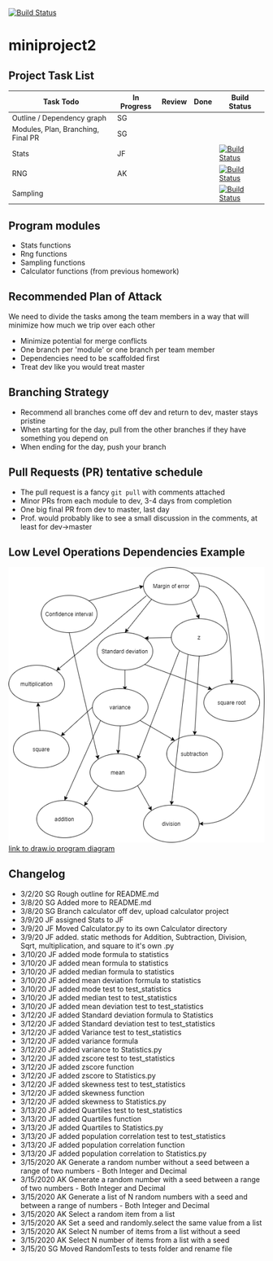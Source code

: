 [![Build Status](https://travis-ci.com/sng23/miniproject2.svg?branch=dev)](https://travis-ci.com/sng23/miniproject2)

# miniproject2

## Project Task List
Task Todo | In Progress | Review | Done | Build Status
--- | --- | --- | --- | ---
Outline / Dependency graph | SG | |
Modules, Plan, Branching, Final PR | SG | |
Stats |JF | | | [![Build Status](https://travis-ci.com/sng23/miniproject2.svg?branch=stats)](https://travis-ci.com/sng23/miniproject2)
RNG |AK | | | [![Build Status](https://travis-ci.com/sng23/miniproject2.svg?branch=rng)](https://travis-ci.com/sng23/miniproject2)
Sampling | | | | [![Build Status](https://travis-ci.com/sng23/miniproject2.svg?branch=sampling)](https://travis-ci.com/sng23/miniproject2)


## Program modules
* Stats functions        
* Rng functions
* Sampling functions
* Calculator functions (from previous homework)

## Recommended Plan of Attack
We need to divide the tasks among the team members in a way that will minimize how much we trip over each other
* Minimize potential for merge conflicts
* One branch per 'module' or one branch per team member
* Dependencies need to be scaffolded first
* Treat dev like you would treat master

## Branching Strategy
* Recommend all branches come off dev and return to dev, master stays pristine
* When starting for the day, pull from the other branches if they have something you depend on
* When ending for the day, push your branch

## Pull Requests (PR) tentative schedule
* The pull request is a fancy `git pull` with comments attached
* Minor PRs from each module to dev, 3-4 days from completion
* One big final PR from dev to master, last day
* Prof. would probably like to see a small discussion in the comments, at least for dev->master
 
## Low Level Operations Dependencies Example
![](images/program%20operations%20diagram.png)
[link to draw.io program diagram](https://drive.google.com/file/d/1-kmcID1HtiE-PwfVW2D8M-OZXasv8nbQ/view?usp=sharing)

## Changelog
* 3/2/20 SG Rough outline for README.md
* 3/8/20 SG Added more to README.md
* 3/8/20 SG Branch calculator off dev, upload calculator project
* 3/9/20 JF assigned Stats to JF
* 3/9/20 JF Moved Calculator.py to its own Calculator directory
* 3/9/20 JF added. static methods for Addition, Subtraction, Division, Sqrt, multiplication, and square to it's own .py
* 3/10/20 JF added mode formula to statistics 
* 3/10/20 JF added mean formula to statistics 
* 3/10/20 JF added median formula to statistics 
* 3/10/20 JF added mean deviation formula to statistics 
* 3/10/20 JF added mode test to test_statistics
* 3/10/20 JF added median test to test_statistics
* 3/10/20 JF added mean deviation test to test_statistics
* 3/12/20 JF added Standard deviation formula to Statistics
* 3/12/20 JF added Standard deviation test to test_statistics
* 3/12/20 JF added Variance test to test_statistics
* 3/12/20 JF added variance formula 
* 3/12/20 JF added  variance to Statistics.py
* 3/12/20 JF added zscore test to test_statistics
* 3/12/20 JF added zscore function
* 3/12/20 JF added zscore to Statistics.py
* 3/12/20 JF added skewness test to test_statistics
* 3/12/20 JF added skewness function
* 3/12/20 JF added skewness to Statistics.py
* 3/13/20 JF added Quartiles test to test_statistics
* 3/13/20 JF added Quartiles function
* 3/13/20 JF added Quartiles to Statistics.py
* 3/13/20 JF added population correlation test to test_statistics
* 3/13/20 JF added population correlation  function
* 3/13/20 JF added population correlation  to Statistics.py
* 3/15/2020 AK Generate a random number without a seed between a range of two numbers - Both Integer and Decimal
* 3/15/2020 AK Generate a random number with a seed between a range of two numbers - Both Integer and Decimal
* 3/15/2020 AK Generate a list of N random numbers with a seed and between a range of numbers - Both Integer and Decimal
* 3/15/2020 AK Select a random item from a list
* 3/15/2020 AK Set a seed and randomly.select the same value from a list
* 3/15/2020 AK Select N number of items from a list without a seed
* 3/15/2020 AK Select N number of items from a list with a seed
* 3/15/20 SG Moved RandomTests to tests folder and rename file
